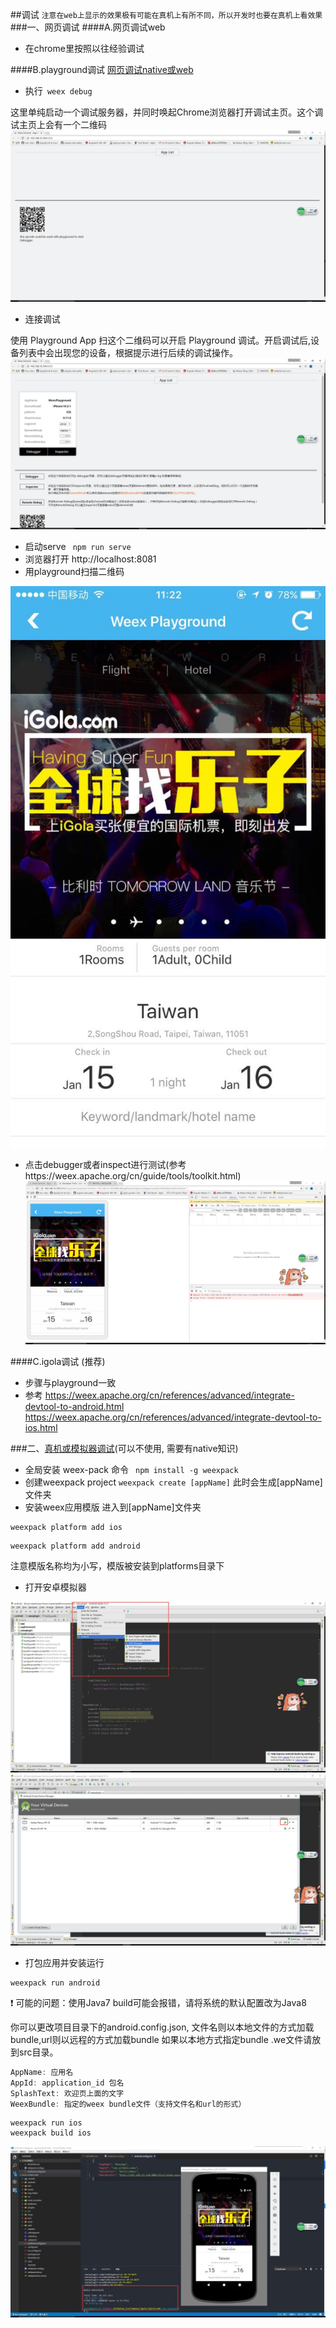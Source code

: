 ##调试 ```注意在web上显示的效果极有可能在真机上有所不同，所以开发时也要在真机上看效果```
###一、网页调试
####A.网页调试web
- 在chrome里按照以往经验调试

####B.playground调试 [网页调试native或web](https://weex.apache.org/cn/guide/tools/toolkit.html)
- 执行``` weex debug```

这里单纯启动一个调试服务器，并同时唤起Chrome浏览器打开调试主页。这个调试主页上会有一个二维码
![](/assets/002weex-debug.jpg)
- 连接调试

使用 Playground App 扫这个二维码可以开启 Playground 调试。开启调试后,设备列表中会出现您的设备，根据提示进行后续的调试操作。
![](/assets/003weex-debug2.jpg)

- 启动serve ``` npm run serve```
- 浏览器打开 http://localhost:8081
- 用playground扫描二维码

![](/assets/005weex-debug3.jpg)

- 点击debugger或者inspect进行测试(参考https://weex.apache.org/cn/guide/tools/toolkit.html)
![](/assets/006weex-debug4.jpg)

####C.igola调试 (推荐)
- 步骤与playground一致
- 参考 https://weex.apache.org/cn/references/advanced/integrate-devtool-to-android.html
https://weex.apache.org/cn/references/advanced/integrate-devtool-to-ios.html

###二、[真机或模拟器调试](https://www.npmjs.com/package/weexpack)(可以不使用, 需要有native知识)

- 全局安装 weex-pack 命令 ``` npm install -g weexpack```
- 创建weexpack project ```weexpack create [appName]``` 此时会生成[appName]文件夹
- 安装weex应用模版
进入到[appName]文件夹
```
weexpack platform add ios
```
```
weexpack platform add android
```
注意模版名称均为小写，模版被安装到platforms目录下
- 打开安卓模拟器

![](/assets/007weexpack-run.jpg)
![](/assets/008weexpack-run2.jpg)
- 打包应用并安装运行
```
weexpack run android
```
:exclamation: 可能的问题：使用Java7 build可能会报错，请将系统的默认配置改为Java8

你可以更改项目目录下的android.config.json, 文件名则以本地文件的方式加载bundle,url则以远程的方式加载bundle 如果以本地方式指定bundle .we文件请放到src目录。
```javascript
AppName: 应用名
AppId: application_id 包名
SplashText: 欢迎页上面的文字
WeexBundle: 指定的weex bundle文件（支持文件名和url的形式）
```

```
weexpack run ios
weexpack build ios
```
![](/assets/009weexpack-run3.jpg)

